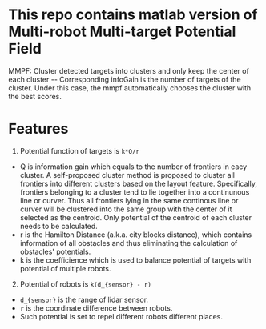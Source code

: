 # This repo contains matlab version of Multi-robot Multi-target Potential Field
MMPF: Cluster detected targets into clusters and only keep the center of each cluster -- Corresponding infoGain is the number of targets of the cluster. Under this case, the mmpf automatically chooses the cluster with the best scores.

# Features
1. Potential function of targets is ```k*Q/r```
- Q is information gain which equals to the number of frontiers in eacy cluster. A self-proposed cluster method is proposed to cluster all frontiers into different clusters based on the layout feature. Specifically, frontiers belonging to a cluster tend to lie together into a continunous line or curver. Thus all frontiers lying in the same continous line or curver will be clustered into the same group with the center of it selected as the centroid. Only potential of the centroid of each cluster needs to be calculated. 
- r is the Hamilton Distance (a.k.a. city blocks distance), which contains information of all obstacles and thus eliminating the calculation of obstacles' potentials.
- k is the coefficience which is used to balance potential of targets with potential of multiple robots.
2. Potential of robots is ``` k(d_{sensor} - r) ```
- ``` d_{sensor} ``` is the range of lidar sensor.
- ```r``` is the coordinate difference between robots.
- Such potential is set to repel different robots different places.  
